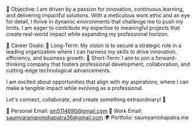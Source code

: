 🚀 Objective:
I am driven by a passion for innovation, continuous learning, and delivering impactful solutions. With a meticulous work ethic and an eye for detail, I thrive in dynamic environments that challenge me to push my limits. I am eager to contribute my expertise to meaningful projects that create real-world impact while expanding my professional horizon.

🎯 Career Goals:
🔹 Long-Term: My vision is to secure a strategic role in a leading organization where I can harness my skills to drive innovation, efficiency, and business growth.
🔹 Short-Term: I aim to join a forward-thinking company that fosters professional development, collaboration, and cutting-edge technological advancements.

I am excited about opportunities that align with my aspirations, where I can make a tangible impact while evolving as a professional.

Let's connect, collaborate, and create something extraordinary! 🚀

📩 Personal Email: sm5114690@gmail.com
📩 Work Email: saumyaranjanmohapatra36@gmail.com
🌍 Portfolio: saumyamohapatra.me
